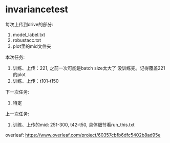 # invariancetest

每次上传到drive的部分:
1. model_label.txt
2. robustacc.txt
3. plot里的mid文件夹

本次任务:
1. 训练、上传：221, 之前一次可能是batch size太大了 没训练完。记得覆盖221的plot
2. 训练、上传：t101-t150

下一次任务:
1. 待定

上一次任务:
1. 训练、上传的mid: 251-300, t42-t50, 具体细节看run_this.txt

overleaf:
https://www.overleaf.com/project/60357cbfb6dfc5402b8ad95e
